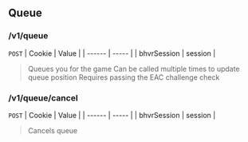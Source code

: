 ## Queue

### /v1/queue
`POST`
| Cookie | Value |
| ------ | ----- |
| bhvrSession | session |

> Queues you for the game
> Can be called multiple times to update queue position
> Requires passing the EAC challenge check

### /v1/queue/cancel
`POST`
| Cookie | Value |
| ------ | ----- |
| bhvrSession | session |

> Cancels queue